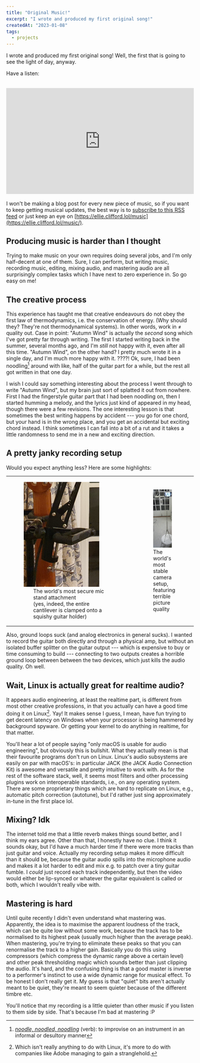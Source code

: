 ```yaml
---
title: "Original Music!"
excerpt: "I wrote and produced my first original song!"
createdAt: "2023-01-08"
tags:
  - projects
---
```


I wrote and produced my first original song! Well, the first that is going to
see the light of day, anyway.

Have a listen:

<br>
<iframe
  title="&quot;Autumn Wind&quot;"
  src="https://tube.clifford.lol/videos/embed/4bb5e760-9afc-4117-919a-2a1d29155e50"
  allowfullscreen="" sandbox="allow-same-origin allow-scripts allow-popups"
  frameborder="0" style="min-width: 100%; max-width: 100%; aspect-ratio: 16/9"></iframe>

I won't be making a blog post for every new piece of music, so if you want to
keep getting musical updates, the best way is to [subscribe to this RSS
feed](https://ellie.clifford.lol/music/rss.xml) or just keep an eye on
[https://ellie.clifford.lol/music](https://ellie.clifford.lol/music/).

## Producing music is harder than I thought

Trying to make music on your own requires doing several jobs, and I'm only
half-decent at one of them. Sure, I can perform, but writing music, recording
music, editing, mixing audio, and mastering audio are all surprisingly complex
tasks which I have next to zero experience in. So go easy on me!

## The creative process

This experience has taught me that creative endeavours do not obey the first
law of thermodynamics, i.e. the conservation of energy. (Why should they?
They're not thermodynamical systems). In other words, work in ≠ quality out.
Case in point: "Autumn Wind" is actually the *second* song which I've got
pretty far through writing. The first I started writing back in the summer,
several months ago, and I'm *still* not happy with it, even after all this
time. "Autumn Wind", on the other hand? I pretty much wrote it in a single day,
and I'm much more happy with it. ????! Ok, sure, I had been noodling[^noodle]
around with like, half of the guitar part for a while, but the rest all got
written in that one day.

[^noodle]: [*noodle, noodled,
noodling*](https://www.merriam-webster.com/dictionary/noodle) (verb): to
improvise on an instrument in an informal or desultory manner

I wish I could say something interesting about the process I went through to
write "Autumn Wind", but my brain just sort of splatted it out from nowhere.
First I had the fingerstyle guitar part that I had been noodling on, then I
started humming a melody, and the lyrics just kind of appeared in my head,
though there were a few revisions. The one interesting lesson is that sometimes
the best writing happens by accident --- you go for one chord, but your hand is
in the wrong place, and you get an accidental but exciting chord instead. I
think sometimes I can fall into a bit of a rut and it takes a little randomness
to send me in a new and exciting direction.

## A pretty janky recording setup

Would you expect anything less? Here are some highlights:

<div class="noborder">
<table style="width: 100%"><tr><td style="width: 69%">
<figure>
 <img src="./mic_stand.jpg" style="width: 80%"
      alt="A mic stand attached unstably to a guitar stand"
 />
 <figcaption aria-hidden="true" style="width: 80%; margin: auto">
   The world's most secure mic stand attachment<br>
   (yes, indeed, the entire cantilever is clamped onto a squishy guitar holder)
 </figcaption>
</figure>

</td><td>

<figure style="float: right;">
 <img src="./camera_stand.jpg" style="width: 80%"
      alt="A phone, being used as a camera, sitting on a fully extended sheet
           music stand, sitting on a small chair/table"
 />
 <figcaption aria-hidden="true">
   The world's most stable camera setup, featuring terrible picture quality
 </figcaption>
</figure>
</td></tr></table>
</div>

Also, ground loops suck (and analog electronics in general sucks). I wanted to
record the guitar both directly and through a physical amp, but without an
isolated buffer splitter on the guitar output --- which is expensive to buy or
time consuming to build --- connecting to two outputs creates a horrible ground
loop between between the two devices, which just kills the audio quality. Oh
well.

## Wait, Linux is actually great for realtime audio?

It appears audio engineering, at least the realtime part, is different from
most other creative professions, in that you actually can have a good time
doing it on Linux[^linux]. Yay! It makes sense I guess, I mean, have fun trying
to get decent latency on Windows when your processor is being hammered by
background spyware. Or getting your kernel to do anything in realtime, for that
matter.

[^linux]: Which isn't really anything to do with Linux, it's more to do with
companies like Adobe managing to gain a stranglehold.

You'll hear a lot of people saying "only macOS is usable for audio
engineering", but obviously this is bullshit. What they actually mean is that
their favourite programs don't run on Linux. Linux's audio subsystems are
easily on par with macOS's: in particular JACK (the JACK Audio Connection Kit)
is awesome and versatile and pretty intuitive to work with. As for the rest of
the software stack, well, it seems most filters and other processing plugins
work on interoperable standards, i.e., on any operating system. There are some
proprietary things which are hard to replicate on Linux, e.g., automatic pitch
correction (autotune), but I'd rather just sing approximately in-tune in the
first place lol.

## Mixing? Idk

The internet told me that a little reverb makes things sound better, and I
think my ears agree. Other than that, I honestly have no clue. I think it
sounds okay, but I'd have a much harder time if there were more tracks than
just guitar and voice. Actually my recording setup makes it more difficult than
it should be, because the guitar audio spills into the microphone audio and
makes it a lot harder to edit and mix e.g. to patch over a tiny guitar fumble.
I *could* just record each track independently, but then the video would either
be lip-synced or whatever the guitar equivalent is called or both, which I
wouldn't really vibe with.

## Mastering is hard

Until quite recently I didn't even understand what mastering was. Apparently,
the idea is to maximise the apparent loudness of the track, which can be quite
low without some work, because the track has to be normalised to its highest
peak (usually much higher than the average peak). When mastering, you're trying
to eliminate these peaks so that you can renormalise the track to a higher
gain. Basically you do this using compressors (which compress the dynamic range
above a certain level) and other peak thresholding magic which sounds better
than just clipping the audio. It's hard, and the confusing thing is that a good
master is inverse to a performer's instinct to use a wide dynamic range for
musical effect. To be honest I don't really get it. My guess is that "quiet"
bits aren't actually meant to be quiet, they're meant to seem quieter because
of the different timbre etc.

You'll notice that my recording is a little quieter than other music if you
listen to them side by side. That's because I'm bad at mastering :P
